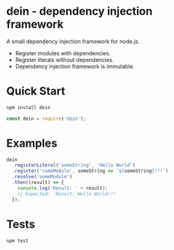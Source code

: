 # dein - dependency injection framework

A small dependency injection framework for node.js.

- Register modules with dependencies.
- Register literals without dependencies.
- Dependency injection framework is immutable.

# Quick Start

```bash
npm install dein
```

```javascript
const dein = require('dein');
```

# Examples

```javascript
dein
  .registerLiteral('someString', 'Hello World')
  .register('someModule', someString => `${someString}!!!`)
  .resolve('someModule')
  .then((result) => {
    console.log('Result: ' + result);
    // Expected: `Result: Hello World!!!
  });
```

# Tests

```bash
npm test
```
